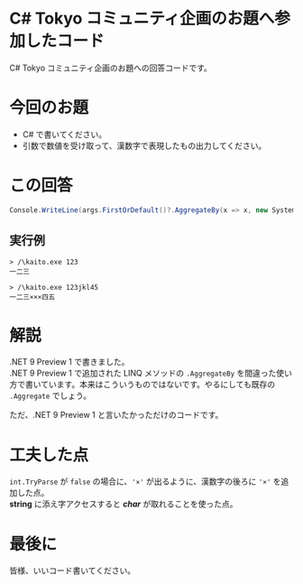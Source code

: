 # C# Tokyo コミュニティ企画のお題へ参加したコード

C# Tokyo コミュニティ企画のお題への回答コードです。

# 今回のお題

- C# で書いてください。
- 引数で数値を受け取って、漢数字で表現したもの出力してください。

# この回答
```cs
Console.WriteLine(args.FirstOrDefault()?.AggregateBy(x => x, new System.Text.StringBuilder(), (b, x) => { b.Append("〇一二三四五六七八九×"[int.TryParse(x.ToString(), out var i) ? i : 10]); return b; }).Select(x => x.Value).FirstOrDefault()?.ToString());
```

## 実行例
```pa1
> /\kaito.exe 123
一二三
```
```pa1
> /\kaito.exe 123jkl45
一二三×××四五
```

# 解説
.NET 9 Preview 1 で書きました。  
.NET 9 Preview 1 で追加された LINQ メソッドの ```.AggregateBy``` を間違った使い方で書いています。本来はこういうものではないです。やるにしても既存の ```.Aggregate``` でしょう。  

ただ、.NET 9 Preview 1 と言いたかっただけのコードです。

# 工夫した点
```int.TryParse``` が ```false``` の場合に、```'×'``` が出るように、漢数字の後ろに ```'×'``` を追加した点。  
**string** に添え字アクセスすると ***char*** が取れることを使った点。  

# 最後に
皆様、いいコード書いてください。
